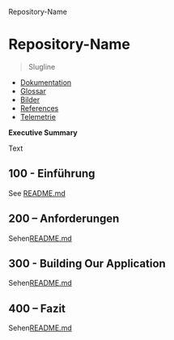 Repository-Name

# Repository-Name

> Slugline

-   [Dokumentation](./DOCUMENTATION.md)
-   [Glossar](./GLOSSARY.md)
-   [Bilder](./IMAGES.md)
-   [References](./REFERENCES.md)
-   [Telemetrie](./TELEMETRY.md)

**Executive Summary**

Text

## 100 - Einführung

See [README.md](./100/README.md)

## 200 – Anforderungen

Sehen[README.md](./200/README.md)

## 300 - Building Our Application

Sehen[README.md](./300/README.md)

## 400 – Fazit

Sehen[README.md](./400/README.md)
